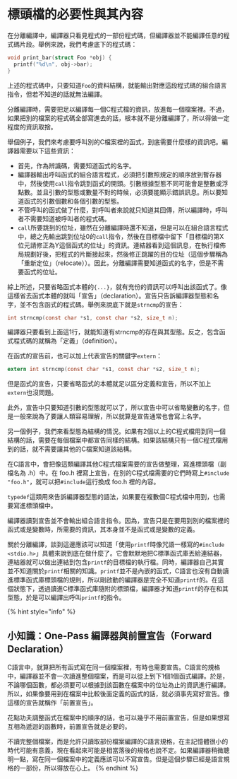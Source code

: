# 標頭檔的必要性與其內容

在分離編譯中，編譯器只看見程式的一部份程式碼，但編譯器並不能編譯任意的程式碼片段。舉例來說，我們考慮底下的程式碼：

```c
void print_bar(struct Foo *obj) {
  printf("%d\n", obj->bar);
}
```

上述的程式碼中，只要知道`Foo`的資料結構，就能輸出對應這段程式碼的組合語言指令，但若不知道的話就無法編譯。

分離編譯時，需要把足以編譯每一個C程式檔的資訊，放進每一個檔案裡。不過，如果把別的檔案的程式碼全部寫進去的話，根本就不是分離編譯了，所以得做一定程度的資訊取捨。

舉個例子，我們來考慮要呼叫別的C檔案裡的函式，到底需要什麼樣的資訊吧。編譯器需要以下這些資訊：

* 首先，作為辨識碼，需要知道函式的名字。
* 編譯器輸出呼叫函式的組合語言程式，必須把引數照規定的順序放到暫存器中，然後使用`call`指令跳到函式的開頭。引數根據型態不同可能會是整數或浮點數。並且引數的型態或數量不對的時候，必須要能顯示錯誤訊息。所以要知道函式的引數個數和各個引數的型態。
* 不管呼叫的函式做了什麼，對呼叫者來說就只知道其回傳，所以編譯時，呼叫者不需要知道被呼叫者的程式碼。
* `call`所要跳到的位址，雖然在分離編譯時還不知道，但是可以在組合語言程式中，總之先輸出跳到位址0的`call`指令，然後在目標檔中留下「目標檔的第X位元請修正為Y這個函式的位址」的資訊。連結器看到這個訊息，在執行檔佈局規劃好後，把程式的片斷接起來，然後修正跳躍的目的位址（這個步驟稱為「重新定位」（relocate））。因此，分離編譯需要知道函式的名字，但是不需要函式的位址。

綜上所述，只要省略函式本體的`{...}`，就有充份的資訊可以呼叫出該函式了。像這樣省去函式本體的就叫「宣告」（declaration）。宣告只告訴編譯器型態和名字，並不包含函式的程式碼。舉例來說底下就是`strncmp`的宣告：

```c
int strncmp(const char *s1, const char *s2, size_t n);
```

編譯器只要看到上面這1行，就能知道有strncmp的存在與其型態。反之，包含函式程式碼的就稱為「定義」（definition）。

在函式的宣告前，也可以加上代表宣告的關鍵字`extern`：

```c
extern int strncmp(const char *s1, const char *s2, size_t n);
```

但是函式的宣告，只要省略函式的本體就足以區分定義和宣告，所以不加上`extern`也沒問題。

此外，宣告中只要知道引數的型態就可以了，所以宣告中可以省略變數的名字，但是一般來說為了要讓人類容易理解，所以就算是宣告通常也會寫上名字。

另一個例子，我們來看型態為結構的情況。如果有2個以上的C程式檔用到同一個結構的話，需要在每個檔案中都宣告同樣的結構。如果該結構只有一個C程式檔用到的話，就不需要讓其他的C檔案知道該結構。

在C語言中，會把像這類編譯其他C程式檔案需要的宣告做整理，寫進標頭檔（副檔名為 .h）中。在 foo.h 裡寫上宣告，在別的C程式檔需要的它們時寫上`#include "foo.h"`，就可以把`#include`這行換成 foo.h 裡的內容。

`typedef`這類用來告訴編譯器型態的語法，如果要在複數個C程式檔中用到，也需要寫進標頭檔中。

編譯器讀到宣告並不會輸出組合語言指令。因為，宣告只是在要用到別的檔案裡的函式或是變數時，所需要的資訊，其本身並不是函式或是變數的定義。

關於分離編譯，談到這邊應該可以知道「使用`printf`時像咒語一樣寫的`#include <stdio.h>`」具體來說到底在做什麼了。它會默默地把C標準函式庫丟給連結器，連結器就可以做出連結到包含`printf`的目標檔的執行檔。同時，編譯器自己其實並不知道關於`printf`相關的知識。`printf`並不是內嵌的函式，C語言也沒有自動讀進標準函式庫標頭檔的規則，所以剛啟動的編譯器是完全不知道`printf`的。在這個狀態下，透過讀進C標準函式庫隨附的標頭檔，編譯器才知道`printf`的存在和其型態，於是可以編譯出呼叫`printf`的指令。

{% hint style="info" %}
## 小知識：One-Pass 編譯器與前置宣告（Forward Declaration）

C語言中，就算把所有函式寫在同一個檔案裡，有時也需要宣告。C語言的規格中，編譯器並不會一次讀進整個檔案，而是可以從上到下1個1個函式編譯。於是，不論哪個函數，都必須要可以根據到該函數在檔案中的位址為止的資訊進行編譯。所以，如果像要用到在檔案中比較後面定義的函式的話，就必須事先寫好宣告。像這樣的宣告就稱作「前置宣告」。

花點功夫調整函式在檔案中的順序的話，也可以幾乎不用前置宣告，但是如果想寫互相為遞迴的函數時，前置宣告就是必要的。

不讀完整個檔案，而是允許只讀取部份檔案編譯的C語言規格，在主記憶體很小的時代可能有意義，現在看起來可能是相當落後的規格也說不定。如果編譯器稍微聰明一點，寫在同一個檔案中的定義應該可以不寫宣告。但是這個步驟已經是語言規格的一部份，所以得放在心上。
{% endhint %}

